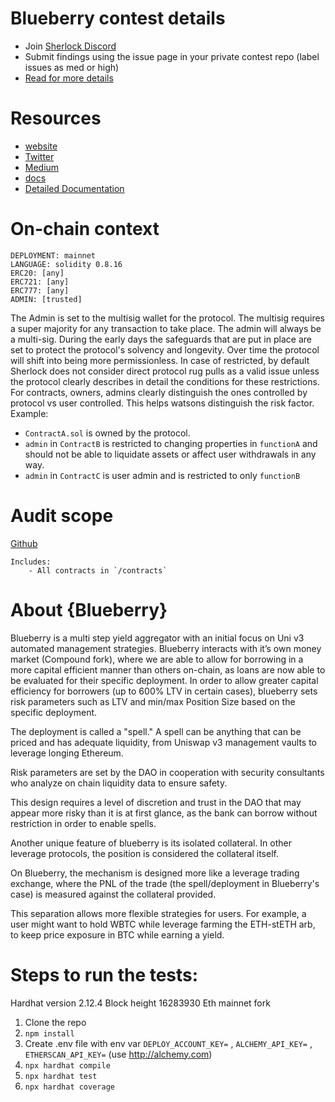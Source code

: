 # Blueberry contest details

- Join [Sherlock Discord](https://discord.gg/MABEWyASkp)
- Submit findings using the issue page in your private contest repo (label issues as med or high)
- [Read for more details](https://docs.sherlock.xyz/audits/watsons)

# Resources

- [website](https://blueberry.garden)
- [Twitter](https://twitter.com/blbprotocol)
- [Medium](https://medium/@blueberryprotocol)
- [docs](https://docs.blueberry.garden)
- [Detailed Documentation](https://drive.google.com/drive/u/2/folders/1VEJzBm05IWJdF3gT4i32p4vNl11dGkx-)

# On-chain context

```
DEPLOYMENT: mainnet
LANGUAGE: solidity 0.8.16
ERC20: [any]
ERC721: [any]
ERC777: [any]
ADMIN: [trusted]
```

The Admin is set to the multisig wallet for the protocol. The multisig requires a super majority for any transaction to take place. The admin will always be a multi-sig. During the early days the safeguards that are put in place are set to protect the protocol's solvency and longevity. Over time the protocol will shift into being more permissionless. 
In case of restricted, by default Sherlock does not consider direct protocol rug pulls as a valid issue unless the protocol clearly describes in detail the conditions for these restrictions. 
For contracts, owners, admins clearly distinguish the ones controlled by protocol vs user controlled. This helps watsons distinguish the risk factor. 
Example: 
* `ContractA.sol` is owned by the protocol. 
* `admin` in `ContractB` is restricted to changing properties in `functionA` and should not be able to liquidate assets or affect user withdrawals in any way. 
* `admin` in `ContractC` is user admin and is restricted to only `functionB`

# Audit scope
[Github](https://github.com/sherlock-audit/2023-02-blueberry)

```
Includes:
    - All contracts in `/contracts`
```

# About {Blueberry}
Blueberry is a multi step yield aggregator with an initial focus on Uni v3 automated management strategies. Blueberry interacts with it’s own money market (Compound fork), where we are able to allow for borrowing in a more capital efficient manner than others on-chain, as loans are now able to be evaluated for their specific deployment. In order to allow greater capital efficiency for borrowers (up to 600% LTV in certain cases), blueberry sets risk parameters such as LTV and min/max Position Size based on the specific deployment.

The deployment is called a "spell." A spell can be anything that can be priced and has adequate liquidity, from Uniswap v3 management vaults to leverage longing Ethereum.

Risk parameters are set by the DAO in cooperation with security consultants who analyze on chain liquidity data to ensure safety.

This design requires a level of discretion and trust in the DAO that may appear more risky than it is at first glance, as the bank can borrow without restriction in order to enable spells.

Another unique feature of blueberry is its isolated collateral. In other leverage protocols, the position is considered the collateral itself.

On Blueberry, the mechanism is designed more like a leverage trading exchange, where the PNL of the trade (the spell/deployment in Blueberry's case) is measured against the collateral provided.

This separation allows more flexible strategies for users. For example, a user might want to hold WBTC while leverage farming the ETH-stETH arb, to keep price exposure in BTC while earning a yield.

# Steps to run the tests:
Hardhat version 2.12.4 Block height 16283930 Eth mainnet fork

1. Clone the repo
2. `npm install`
3. Create .env file with env var `DEPLOY_ACCOUNT_KEY=` , `ALCHEMY_API_KEY=` , `ETHERSCAN_API_KEY=` (use http://alchemy.com)
4. `npx hardhat compile`
5. `npx hardhat test`
6. `npx hardhat coverage`